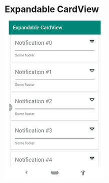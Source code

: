 # Expandable CardView

![Image of ExpandableCardView](https://raw.githubusercontent.com/Dimas-Prasetya/ExpandableCardView/master/Expandable%20CardView.gif)
